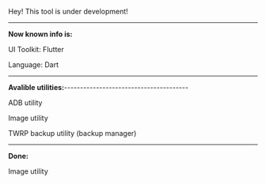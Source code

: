Hey! This tool is under development!

---------------------------------------

**Now known info is:**

UI Toolkit: Flutter

Language: Dart

---------------------------------------

**Avalible utilities:**---------------------------------------

ADB utility

Image utility

TWRP backup utility (backup manager)

---------------------------------------

**Done:**

Image utility
